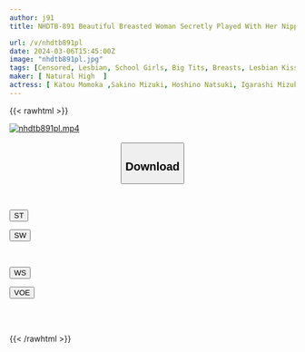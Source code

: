 ```yaml
---
author: j91
title: NHDTB-891 Beautiful Breasted Woman Secretly Played With Her Nipples Under Her Clothes And Made To Have A Lesbian Orgasm On The Train 2

url: /v/nhdtb891pl
date: 2024-03-06T15:45:00Z
image: "nhdtb891pl.jpg"
tags: [Censored, Lesbian, School Girls, Big Tits, Breasts, Lesbian Kiss	]
maker: [ Natural High  ]
actress: [ Katou Momoka ,Sakino Mizuki, Hoshino Natsuki, Igarashi Mizuki, Momosaki Miiro ]
---
```



{{< rawhtml >}}

<div class="video" data-videoid="vBxekMADabuYDo">
    <a href="javascript:;">
        <img src="/v/nhdtb891pl/nhdtb891pl.jpg" width="WIDTH" height="HEIGHT" alt="nhdtb891pl.mp4" loading="lazy">
    </a>
</div>

<script type="text/javascript" src="https://j91.asia/asset/on-demand-st.js"></script>

<br>
  <link rel="stylesheet" href="https://j91.asia/asset/bs5.css">
  
  <center>
  <button class="btn btn-primary" type="button" data-bs-toggle="collapse" data-bs-target=".multi-collapse" aria-expanded="false" aria-controls="multiCollapseExample1 multiCollapseExample2"><h2>Download</h2></button></center>
</p>
<div class="row">
  <div class="col">
    <div class="collapse multi-collapse" id="multiCollapseExample1">
      <div class="card card-body">
	      	      <br>
<div class="buttons">  
<p><a href="https://streamtape.to/v/vBxekMADabuYDo" target="_blank"><button class="btn-hover color-3"><i class="fa fa-download"></i> ST</button></a></p>
<p><a href="https://cdnwish.com/isbpvbf462j2" target="_blank"><button class="btn-hover color-2"><i class="fa fa-download"></i> SW</button></a></p></div>
    </div>
  </div>
</div>
  <div class="col">
    <div class="collapse multi-collapse" id="multiCollapseExample2">
      <div class="card card-body">
	      <br>
<div class="buttons">
<p><a href="https://wolfstream.tv/m278smcq6r5v"><button class="btn-hover color-9"><i class="fa fa-download"></i> WS</button></a></p>
<p><a href="https://voe.sx/tsrftxkdbnmc"><button class="btn-hover color-8"><i class="fa fa-download"></i> VOE</button></a></p></div>
<br><br>
      </div>
    </div>
  </div>
</div>

{{< /rawhtml >}}